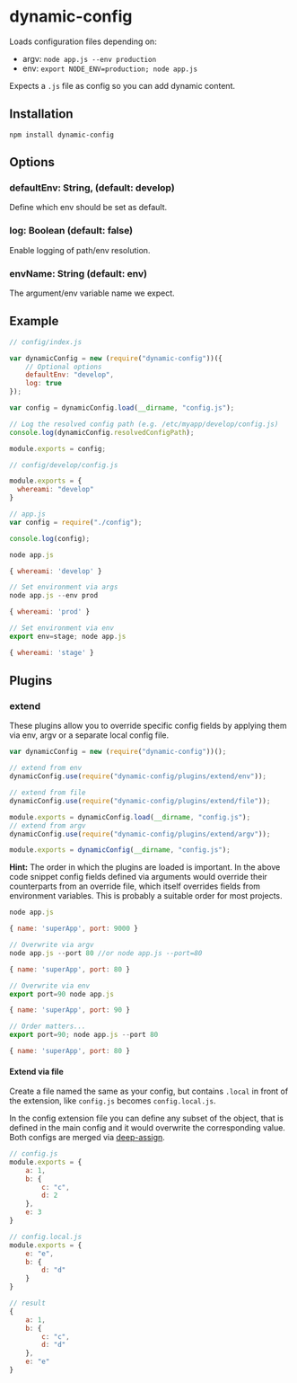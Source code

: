 # dynamic-config

Loads configuration files depending on:

  - argv: `node app.js --env production`
  - env: `export NODE_ENV=production; node app.js`

Expects a `.js` file as config so you can add dynamic content.

## Installation

```
npm install dynamic-config
```

## Options

### defaultEnv: String, (default: develop)

Define which env should be set as default.

### log: Boolean (default: false)

Enable logging of path/env resolution.

### envName: String (default: env)

The argument/env variable name we expect.

## Example

```javascript
// config/index.js

var dynamicConfig = new (require("dynamic-config"))({
    // Optional options
    defaultEnv: "develop",
    log: true
});

var config = dynamicConfig.load(__dirname, "config.js");

// Log the resolved config path (e.g. /etc/myapp/develop/config.js)
console.log(dynamicConfig.resolvedConfigPath);

module.exports = config;
```

```javascript
// config/develop/config.js

module.exports = {
  whereami: "develop"
}
```

```javascript
// app.js
var config = require("./config");

console.log(config);
```

```javascript
node app.js

{ whereami: 'develop' }

// Set environment via args
node app.js --env prod

{ whereami: 'prod' }

// Set environment via env
export env=stage; node app.js

{ whereami: 'stage' }
```





## Plugins

### extend

These plugins allow you to override specific config fields by applying them via env, argv or a separate local config file.

```javascript
var dynamicConfig = new (require("dynamic-config"))();

// extend from env
dynamicConfig.use(require("dynamic-config/plugins/extend/env"));

// extend from file
dynamicConfig.use(require("dynamic-config/plugins/extend/file"));

module.exports = dynamicConfig.load(__dirname, "config.js");
// extend from argv
dynamicConfig.use(require("dynamic-config/plugins/extend/argv"));

module.exports = dynamicConfig(__dirname, "config.js");
```

**Hint:** The order in which the plugins are loaded is important. In the above code snippet config fields defined via arguments would override their counterparts from an override file, which itself overrides fields from environment variables. This is probably a suitable order for most projects.

```javascript
node app.js

{ name: 'superApp', port: 9000 }

// Overwrite via argv
node app.js --port 80 //or node app.js --port=80

{ name: 'superApp', port: 80 }

// Overwrite via env
export port=90 node app.js

{ name: 'superApp', port: 90 }

// Order matters...
export port=90; node app.js --port 80

{ name: 'superApp', port: 80 }
```

#### Extend via file
Create a file named the same as your config, but contains `.local` in front of the extension, like `config.js` becomes `config.local.js`.

In the config extension file you can define any subset of the object, that is defined in the main config and it would overwrite the corresponding value. Both configs are merged via [deep-assign](https://github.com/sindresorhus/deep-assign).

```javascript
// config.js
module.exports = {
    a: 1,
    b: {
        c: "c",
        d: 2
    },
    e: 3
}

// config.local.js
module.exports = {
    e: "e",
    b: {
        d: "d"
    }
}

// result
{
    a: 1,
    b: {
        c: "c",
        d: "d"
    },
    e: "e"
}
```

